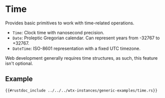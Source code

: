 # Time

Provides basic primitives to work with time-related operations.

* `Time`: Clock time with nanosecond precision.
* `Date`: Proleptic Gregorian calendar. Can represent years from -32767 to +32767.
* `DateTime`: ISO-8601 representation with a fixed UTC timezone.

Web development generally requires time structures, as such, this feature isn't optional.

## Example

```rust,edition2024,no_run
{{#rustdoc_include ../../../wtx-instances/generic-examples/time.rs}}
```
